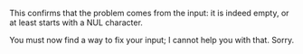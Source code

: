 ---
---

This confirms that the problem comes from the input: it is indeed empty, or at least starts with a NUL character.

You must now find a way to fix your input; I cannot help you with that. Sorry.